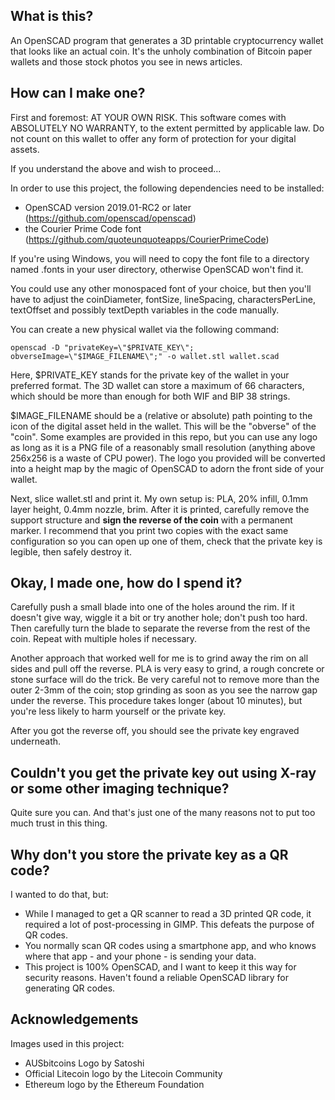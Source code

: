 ## What is this?

An OpenSCAD program that generates a 3D printable cryptocurrency wallet that looks like an actual coin. It's the unholy combination of Bitcoin paper wallets and those stock photos you see in news articles.


## How can I make one?

First and foremost: AT YOUR OWN RISK. This software comes with ABSOLUTELY NO WARRANTY, to the extent permitted by applicable law. Do not count on this wallet to offer any form of protection for your digital assets.

If you understand the above and wish to proceed...

In order to use this project, the following dependencies need to be installed:
- OpenSCAD version 2019.01-RC2 or later (https://github.com/openscad/openscad)
- the Courier Prime Code font (https://github.com/quoteunquoteapps/CourierPrimeCode)

If you're using Windows, you will need to copy the font file to a directory named .fonts in your user directory, otherwise OpenSCAD won't find it.

You could use any other monospaced font of your choice, but then you'll have to adjust the coinDiameter, fontSize, lineSpacing, charactersPerLine, textOffset and possibly textDepth variables in the code manually.

You can create a new physical wallet via the following command:

```
openscad -D "privateKey=\"$PRIVATE_KEY\"; obverseImage=\"$IMAGE_FILENAME\";" -o wallet.stl wallet.scad
```

Here, $PRIVATE_KEY stands for the private key of the wallet in your preferred format. The 3D wallet can store a maximum of 66 characters, which should be more than enough for both WIF and BIP 38 strings.

$IMAGE_FILENAME should be a (relative or absolute) path pointing to the icon of the digital asset held in the wallet. This will be the "obverse" of the "coin". Some examples are provided in this repo, but you can use any logo as long as it is a PNG file of a reasonably small resolution (anything above 256x256 is a waste of CPU power). The logo you provided will be converted into a height map by the magic of OpenSCAD to adorn the front side of your wallet.

Next, slice wallet.stl and print it. My own setup is: PLA, 20% infill, 0.1mm layer height, 0.4mm nozzle, brim. After it is printed, carefully remove the support structure and **sign the reverse of the coin** with a permanent marker. I recommend that you print two copies with the exact same configuration so you can open up one of them, check that the private key is legible, then safely destroy it.


## Okay, I made one, how do I spend it?

Carefully push a small blade into one of the holes around the rim. If it doesn't give way, wiggle it a bit or try another hole; don't push too hard. Then carefully turn the blade to separate the reverse from the rest of the coin. Repeat with multiple holes if necessary.

Another approach that worked well for me is to grind away the rim on all sides and pull off the reverse. PLA is very easy to grind, a rough concrete or stone surface will do the trick. Be very careful not to remove more than the outer 2-3mm of the coin; stop grinding as soon as you see the narrow gap under the reverse. This procedure takes longer (about 10 minutes), but you're less likely to harm yourself or the private key.

After you got the reverse off, you should see the private key engraved underneath.


## Couldn't you get the private key out using X-ray or some other imaging technique?

Quite sure you can. And that's just one of the many reasons not to put too much trust in this thing.


## Why don't you store the private key as a QR code?

I wanted to do that, but:
- While I managed to get a QR scanner to read a 3D printed QR code, it required a lot of post-processing in GIMP. This defeats the purpose of QR codes.
- You normally scan QR codes using a smartphone app, and who knows where that app - and your phone - is sending your data.
- This project is 100% OpenSCAD, and I want to keep it this way for security reasons. Haven't found a reliable OpenSCAD library for generating QR codes.


## Acknowledgements

Images used in this project:
- AUSbitcoins Logo by Satoshi
- Official Litecoin logo by the Litecoin Community
- Ethereum logo by the Ethereum Foundation
